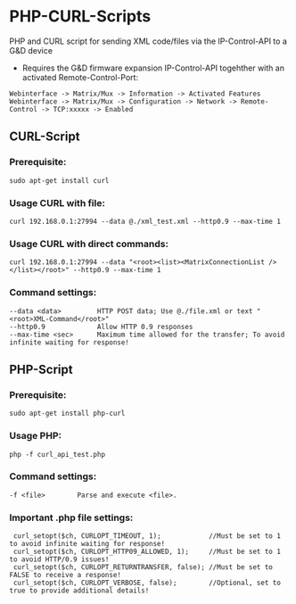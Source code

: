 # PHP-CURL-Scripts
PHP and CURL script for sending XML code/files via the IP-Control-API to a G&D device 

- Requires the G&D firmware expansion IP-Control-API togehther with an activated Remote-Control-Port:
```
Webinterface -> Matrix/Mux -> Information -> Activated Features
Webinterface -> Matrix/Mux -> Configuration -> Network -> Remote-Control -> TCP:xxxxx -> Enabled
```

## CURL-Script
### Prerequisite:
```
sudo apt-get install curl 
```

### Usage CURL with file:
```
curl 192.168.0.1:27994 --data @./xml_test.xml --http0.9 --max-time 1
```

### Usage CURL with direct commands:
```
curl 192.168.0.1:27994 --data "<root><list><MatrixConnectionList /></list></root>" --http0.9 --max-time 1
```

### Command settings:
```
--data <data>         HTTP POST data; Use @./file.xml or text "<root>XML-Command</root>"
--http0.9             Allow HTTP 0.9 responses  
--max-time <sec>      Maximum time allowed for the transfer; To avoid infinite waiting for response!
```


## PHP-Script
### Prerequisite:
```
sudo apt-get install php-curl 
```

### Usage PHP:
```
php -f curl_api_test.php
```

### Command settings:
```
-f <file>        Parse and execute <file>.
```

### Important .php file settings:
```
 curl_setopt($ch, CURLOPT_TIMEOUT, 1);            //Must be set to 1 to avoid infinite waiting for response!
 curl_setopt($ch, CURLOPT_HTTP09_ALLOWED, 1);     //Must be set to 1 to avoid HTTP/0.9 issues!
 curl_setopt($ch, CURLOPT_RETURNTRANSFER, false); //Must be set to FALSE to receive a response!
 curl_setopt($ch, CURLOPT_VERBOSE, false);        //Optional, set to true to provide additional details!
 ```
